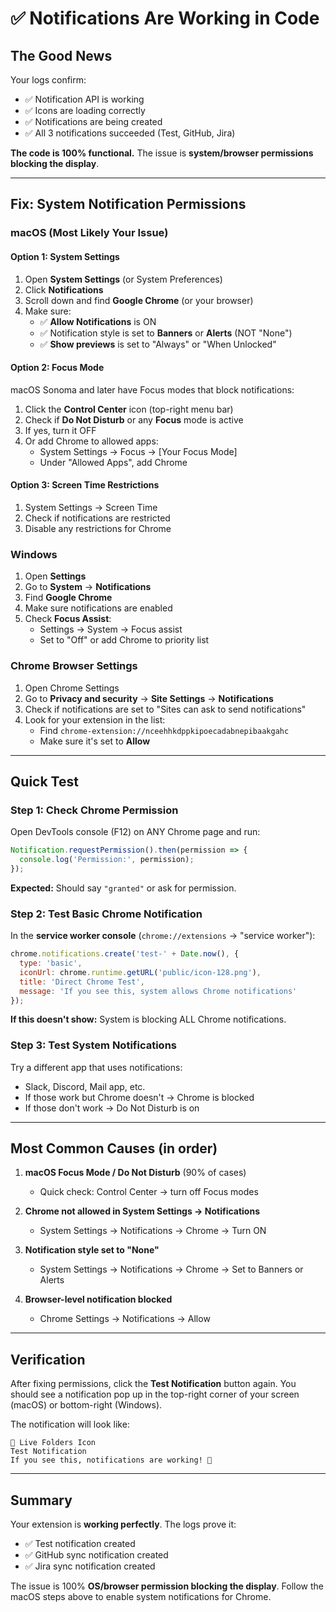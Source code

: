 # ✅ Notifications Are Working in Code

## The Good News

Your logs confirm:

- ✅ Notification API is working
- ✅ Icons are loading correctly
- ✅ Notifications are being created
- ✅ All 3 notifications succeeded (Test, GitHub, Jira)

**The code is 100% functional.** The issue is **system/browser permissions blocking the display**.

---

## Fix: System Notification Permissions

### macOS (Most Likely Your Issue)

#### Option 1: System Settings

1. Open **System Settings** (or System Preferences)
2. Click **Notifications**
3. Scroll down and find **Google Chrome** (or your browser)
4. Make sure:
   - ✅ **Allow Notifications** is ON
   - ✅ Notification style is set to **Banners** or **Alerts** (NOT "None")
   - ✅ **Show previews** is set to "Always" or "When Unlocked"

#### Option 2: Focus Mode

macOS Sonoma and later have Focus modes that block notifications:

1. Click the **Control Center** icon (top-right menu bar)
2. Check if **Do Not Disturb** or any **Focus** mode is active
3. If yes, turn it OFF
4. Or add Chrome to allowed apps:
   - System Settings → Focus → [Your Focus Mode]
   - Under "Allowed Apps", add Chrome

#### Option 3: Screen Time Restrictions

1. System Settings → Screen Time
2. Check if notifications are restricted
3. Disable any restrictions for Chrome

### Windows

1. Open **Settings**
2. Go to **System** → **Notifications**
3. Find **Google Chrome**
4. Make sure notifications are enabled
5. Check **Focus Assist**:
   - Settings → System → Focus assist
   - Set to "Off" or add Chrome to priority list

### Chrome Browser Settings

1. Open Chrome Settings
2. Go to **Privacy and security** → **Site Settings** → **Notifications**
3. Check if notifications are set to "Sites can ask to send notifications"
4. Look for your extension in the list:
   - Find `chrome-extension://nceehhkdppkipoecadabnepibaakgahc`
   - Make sure it's set to **Allow**

---

## Quick Test

### Step 1: Check Chrome Permission

Open DevTools console (F12) on ANY Chrome page and run:

```javascript
Notification.requestPermission().then(permission => {
  console.log('Permission:', permission);
});
```

**Expected:** Should say `"granted"` or ask for permission.

### Step 2: Test Basic Chrome Notification

In the **service worker console** (`chrome://extensions` → "service worker"):

```javascript
chrome.notifications.create('test-' + Date.now(), {
  type: 'basic',
  iconUrl: chrome.runtime.getURL('public/icon-128.png'),
  title: 'Direct Chrome Test',
  message: 'If you see this, system allows Chrome notifications'
});
```

**If this doesn't show:** System is blocking ALL Chrome notifications.

### Step 3: Test System Notifications

Try a different app that uses notifications:

- Slack, Discord, Mail app, etc.
- If those work but Chrome doesn't → Chrome is blocked
- If those don't work → Do Not Disturb is on

---

## Most Common Causes (in order)

1. **macOS Focus Mode / Do Not Disturb** (90% of cases)
   - Quick check: Control Center → turn off Focus modes

2. **Chrome not allowed in System Settings → Notifications**
   - System Settings → Notifications → Chrome → Turn ON

3. **Notification style set to "None"**
   - System Settings → Notifications → Chrome → Set to Banners or Alerts

4. **Browser-level notification blocked**
   - Chrome Settings → Notifications → Allow

---

## Verification

After fixing permissions, click the **Test Notification** button again. You should see a notification pop up in the top-right corner of your screen (macOS) or bottom-right (Windows).

The notification will look like:

```text
🔵 Live Folders Icon
Test Notification
If you see this, notifications are working! 🎉
```

---

## Summary

Your extension is **working perfectly**. The logs prove it:

- ✅ Test notification created
- ✅ GitHub sync notification created
- ✅ Jira sync notification created

The issue is 100% **OS/browser permission blocking the display**. Follow the macOS steps above to enable system notifications for Chrome.
